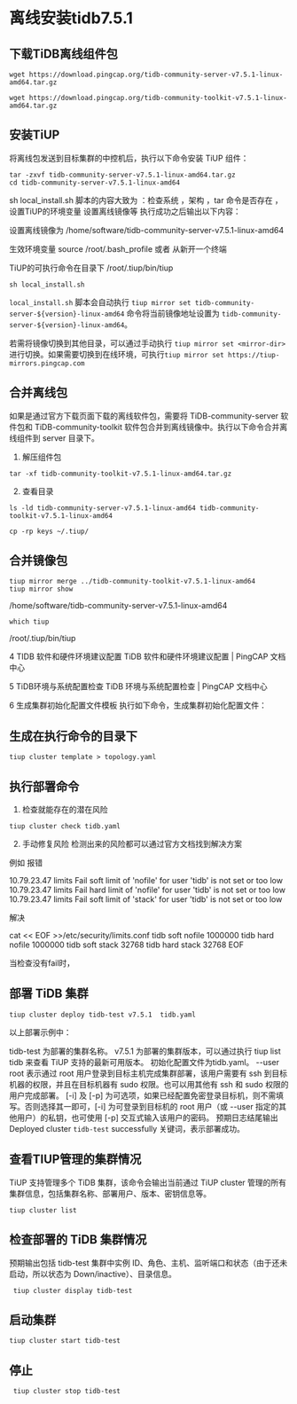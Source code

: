 # 离线安装tidb7.5.1


## 下载TiDB离线组件包

```
wget https://download.pingcap.org/tidb-community-server-v7.5.1-linux-amd64.tar.gz

wget https://download.pingcap.org/tidb-community-toolkit-v7.5.1-linux-amd64.tar.gz
```

## 安装TiUP

将离线包发送到目标集群的中控机后，执行以下命令安装 TiUP 组件：

```
tar -zxvf tidb-community-server-v7.5.1-linux-amd64.tar.gz
cd tidb-community-server-v7.5.1-linux-amd64
```

sh local_install.sh  脚本的内容大致为 ：检查系统 ，架构 ，tar 命令是否存在 ，设置TiUP的环境变量 设置离线镜像等 
执行成功之后输出以下内容：

设置离线镜像为 /home/software/tidb-community-server-v7.5.1-linux-amd64

生效环境变量 source /root/.bash_profile 或者 从新开一个终端

TiUP的可执行命令在目录下 /root/.tiup/bin/tiup


```
sh local_install.sh
```


`local_install.sh` 脚本会自动执行 `tiup mirror set tidb-community-server-${version}-linux-amd64` 命令将当前镜像地址设置为 `tidb-community-server-${version}-linux-amd64`。

若需将镜像切换到其他目录，可以通过手动执行 `tiup mirror set <mirror-dir>` 进行切换。如果需要切换到在线环境，可执行`tiup mirror set https://tiup-mirrors.pingcap.com`

## 合并离线包
如果是通过官方下载页面下载的离线软件包，需要将 TiDB-community-server 软件包和 TiDB-community-toolkit 软件包合并到离线镜像中。执行以下命令合并离线组件到 server 目录下。

1.  解压组件包 

```
tar -xf tidb-community-toolkit-v7.5.1-linux-amd64.tar.gz
```
 
2. 查看目录

```
ls -ld tidb-community-server-v7.5.1-linux-amd64 tidb-community-toolkit-v7.5.1-linux-amd64

cp -rp keys ~/.tiup/
```
## 合并镜像包

```
tiup mirror merge ../tidb-community-toolkit-v7.5.1-linux-amd64
tiup mirror show
```

/home/software/tidb-community-server-v7.5.1-linux-amd64
 
```
which tiup
```

/root/.tiup/bin/tiup

4 TIDB 软件和硬件环境建议配置
TiDB 软件和硬件环境建议配置 | PingCAP 文档中心

5 TiDB环境与系统配置检查
TiDB 环境与系统配置检查 | PingCAP 文档中心

6 生成集群初始化配置文件模板 
执行如下命令，生成集群初始化配置文件：

## 生成在执行命令的目录下 
 ```
 tiup cluster template > topology.yaml
 ```

## 执行部署命令

1. 检查就能存在的潜在风险

```
tiup cluster check tidb.yaml
```

2. 手动修复风险
检测出来的风险都可以通过官方文档找到解决方案

例如 报错

10.79.23.47  limits          Fail    soft limit of 'nofile' for user 'tidb' is not set or too low
10.79.23.47  limits          Fail    hard limit of 'nofile' for user 'tidb' is not set or too low
10.79.23.47  limits          Fail    soft limit of 'stack' for user 'tidb' is not set or too low

解决

cat << EOF >>/etc/security/limits.conf
tidb           soft    nofile          1000000
tidb           hard    nofile          1000000
tidb           soft    stack          32768
tidb           hard    stack          32768
EOF

当检查没有fail时，

## 部署 TiDB 集群

```
tiup cluster deploy tidb-test v7.5.1  tidb.yaml
```

以上部署示例中：

tidb-test 为部署的集群名称。
v7.5.1 为部署的集群版本，可以通过执行 tiup list tidb 来查看 TiUP 支持的最新可用版本。
初始化配置文件为tidb.yaml。
--user root 表示通过 root 用户登录到目标主机完成集群部署，该用户需要有 ssh 到目标机器的权限，并且在目标机器有 sudo 权限。也可以用其他有 ssh 和 sudo 权限的用户完成部署。
[-i] 及 [-p] 为可选项，如果已经配置免密登录目标机，则不需填写。否则选择其一即可，[-i] 为可登录到目标机的 root 用户（或 --user 指定的其他用户）的私钥，也可使用 [-p] 交互式输入该用户的密码。
预期日志结尾输出 Deployed cluster `tidb-test` successfully 关键词，表示部署成功。

## 查看TIUP管理的集群情况
TiUP 支持管理多个 TiDB 集群，该命令会输出当前通过 TiUP cluster 管理的所有集群信息，包括集群名称、部署用户、版本、密钥信息等。

```
tiup cluster list
```

## 检查部署的 TiDB 集群情况
预期输出包括 tidb-test 集群中实例 ID、角色、主机、监听端口和状态（由于还未启动，所以状态为 Down/inactive）、目录信息。

```
 tiup cluster display tidb-test
```


## 启动集群

```
tiup cluster start tidb-test
```

## 停止

```
 tiup cluster stop tidb-test
```